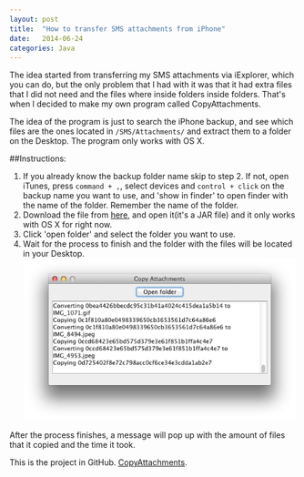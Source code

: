 ```yaml
---
layout: post
title:  "How to transfer SMS attachments from iPhone"
date:   2014-06-24
categories: Java
---
```


The idea started from transferring my SMS attachments via iExplorer, which you can do, but the only problem that I had with it was that it had extra files that I did not need and the files where inside folders inside folders. That's when I decided to make my own program called CopyAttachments.

The idea of the program is just to search the iPhone backup, and see which files are the ones located in `/SMS/Attachments/` and extract them to a folder on the Desktop. The program only works with OS X.

##Instructions:
1. If you already know the backup folder name skip to step 2. If not, open iTunes, press `command + ,`, select devices and `control + click` on the backup name you want to use, and 'show in finder' to open finder with the name of the folder. Remember the name of the folder.
2. Download the file from [here][1], and open it(it's a JAR file) and it only works with OS X for right now.
3. Click 'open folder' and select the folder you want to use.
4. Wait for the process to finish and the folder with the files will be located in your Desktop.
![copy files](/images/CopyAttachments.png "CopyAttachments")

After the process finishes, a message will pop up with the amount of files that it copied and the time it took.

This is the project in GitHub. [CopyAttachments][2].

[1]: http://bitly.com/CopyAttachments
[2]: http://github.com/leosanchez16/CopyAttachments